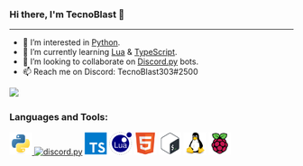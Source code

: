 ### Hi there, I'm TecnoBlast 👋
 ---
- 👀 I’m interested in [Python](https://www.python.org/).
- 🌱 I’m currently learning [Lua](https://www.lua.org/) & [TypeScript](https://www.typescriptlang.org/).
- 💞️ I’m looking to collaborate on [Discord.py](https://discordpy.readthedocs.io/) bots.
- 📫 Reach me on Discord: TecnoBlast303#2500

<img src="https://discord.c99.nl/widget/theme-2/671016746831839234.png"/>

<h3 align="left">Languages and Tools:</h3>
<p align="left"> 
    <a href="https://www.python.org/" target="_blank"><img src="https://raw.githubusercontent.com/devicons/devicon/master/icons/python/python-original.svg" alt="python" width="40" height="40"/> </a>
    <a href="https://discordpy.readthedocs.io/" target="_blank"><img src="https://cdn.discordapp.com/attachments/861232506833731595/890649422957006908/discordpy.png" alt="discord.py" width="40" height="40"></a>
    <a href="https://www.typescriptlang.org/" target="_blank"><img src="https://github.com/devicons/devicon/blob/master/icons/typescript/typescript-original.svg" alt="typescript" width="40" height="40"></a>
    <a href="https://www.lua.org/" target="_blank"><img src="https://github.com/devicons/devicon/blob/master/icons/lua/lua-original-wordmark.svg" alt="lua" width="40" height="40"></a>
    <a href="https://html.spec.whatwg.org/" target="_blank"><img src="https://github.com/devicons/devicon/blob/master/icons/html5/html5-original.svg" alt="html" width="40" height="40"></a>
    <a href="https://www.gnu.org/software/bash/" target="_blank"><img src="https://github.com/devicons/devicon/blob/master/icons/bash/bash-original.svg" alt="bash" width="40" height="40"></a>
    <a href="https://www.linux.org/" target="_blank"><img src="https://github.com/devicons/devicon/blob/master/icons/linux/linux-original.svg" alt="linux" width="40" height="40"></a>
    <a href="https://www.raspberrypi.org/" target="_blank"><img src="https://github.com/devicons/devicon/blob/master/icons/raspberrypi/raspberrypi-original.svg" alt="rpi" width="40" height="40"></a>
</p>
<!---
TecnoBlast/TecnoBlast is a ✨ special ✨ repository because its `README.md` (this file) appears on your GitHub profile.
You can click the Preview link to take a look at your changes.
--->

